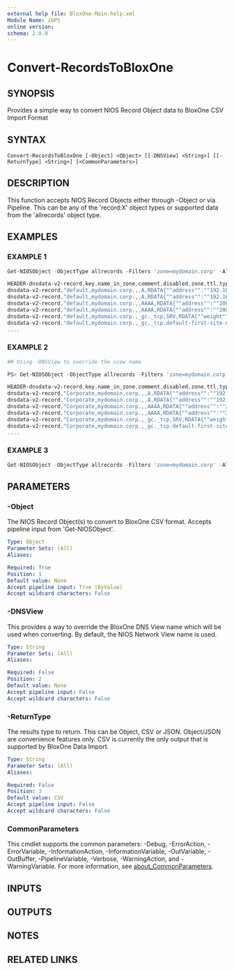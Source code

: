 ```yaml
---
external help file: BloxOne-Main-help.xml
Module Name: ibPS
online version:
schema: 2.0.0
---
```


# Convert-RecordsToBloxOne

## SYNOPSIS
Provides a simple way to convert NIOS Record Object data to BloxOne CSV Import Format

## SYNTAX

```
Convert-RecordsToBloxOne [-Object] <Object> [[-DNSView] <String>] [[-ReturnType] <String>] [<CommonParameters>]
```

## DESCRIPTION
This function accepts NIOS Record Objects either through -Object or via Pipeline.
This can be any of the 'record:X' object types or supported data from the 'allrecords' object type.

## EXAMPLES

### EXAMPLE 1
```powershell
Get-NIOSObject -ObjectType allrecords -Filters 'zone=mydomain.corp' -AllFields | Convert-RecordsToBloxOne

HEADER-dnsdata-v2-record,key,name_in_zone,comment,disabled,zone,ttl,type,rdata,options,tags,ttl_action
dnsdata-v2-record,"default,mydomain.corp.,,A,RDATA{""address"":""192.168.1.20""}RDATA",,,False,"default,mydomain.corp.",600,A,"{""address"":""192.168.1.20""}",,,
dnsdata-v2-record,"default,mydomain.corp.,,A,RDATA{""address"":""192.168.1.21""}RDATA",,,False,"default,mydomain.corp.",600,A,"{""address"":""192.168.1.21""}",,,
dnsdata-v2-record,"default,mydomain.corp.,,AAAA,RDATA{""address"":""2001:db8:a42:dead:cd70:8756:70ea:7fb""}RDATA",,,False,"default,mydomain.corp.",600,AAAA,"{""address"":""2001:db8:a42:dead:cd70:8756:70ea:7fb""}",,,
dnsdata-v2-record,"default,mydomain.corp.,,AAAA,RDATA{""address"":""2001:db8:a42:cafe:100::20""}RDATA",,,False,"default,mydomain.corp.",600,AAAA,"{""address"":""2001:db8:a42:cafe:100::20""}",,,
dnsdata-v2-record,"default,mydomain.corp.,_gc._tcp,SRV,RDATA{""weight"":100,""port"":3268,""target"":""win-342rfw4r4fg.mydomain.corp"",""priority"":0}RDATA",_gc._tcp,,False,"default,mydomain.corp.",600,SRV,"{""weight"":100,""port"":3268,""target"":""win-342rfw4r4fg.mydomain.corp"",""priority"":0}",,,
dnsdata-v2-record,"default,mydomain.corp.,_gc._tcp.default-first-site-name._sites,SRV,RDATA{""weight"":100,""port"":3268,""target"":""win-342rfw4r4fg.mydomain.corp"",""priority"":0}RDATA",_gc._tcp.default-first-site-name._sites,,False,"default,mydomain.corp.",600,SRV,"{""weight"":100,""port"":3268,""target"":""win-342rfw4r4fg.mydomain.corp"",""priority"":0}",,,
....
```

### EXAMPLE 2
```powershell
## Using -DNSView to override the view name

PS> Get-NIOSObject -ObjectType allrecords -Filters 'zone=mydomain.corp' -AllFields | Convert-RecordsToBloxOne -DNSView 'Corporate'

HEADER-dnsdata-v2-record,key,name_in_zone,comment,disabled,zone,ttl,type,rdata,options,tags,ttl_action
dnsdata-v2-record,"Corporate,mydomain.corp.,,A,RDATA{""address"":""192.168.1.20""}RDATA",,,False,"Corporate,mydomain.corp.",600,A,"{""address"":""192.168.1.20""}",,,
dnsdata-v2-record,"Corporate,mydomain.corp.,,A,RDATA{""address"":""192.168.1.21""}RDATA",,,False,"Corporate,mydomain.corp.",600,A,"{""address"":""192.168.1.21""}",,,
dnsdata-v2-record,"Corporate,mydomain.corp.,,AAAA,RDATA{""address"":""2001:db8:a42:dead:cd70:8756:70ea:7fb""}RDATA",,,False,"Corporate,mydomain.corp.",600,AAAA,"{""address"":""2001:db8:a42:dead:cd70:8756:70ea:7fb""}",,,
dnsdata-v2-record,"Corporate,mydomain.corp.,,AAAA,RDATA{""address"":""2001:db8:a42:cafe:100::20""}RDATA",,,False,"Corporate,mydomain.corp.",600,AAAA,"{""address"":""2001:db8:a42:cafe:100::20""}",,,
dnsdata-v2-record,"Corporate,mydomain.corp.,_gc._tcp,SRV,RDATA{""weight"":100,""port"":3268,""target"":""win-342rfw4r4fg.mydomain.corp"",""priority"":0}RDATA",_gc._tcp,,False,"Corporate,mydomain.corp.",600,SRV,"{""weight"":100,""port"":3268,""target"":""win-342rfw4r4fg.mydomain.corp"",""priority"":0}",,,
dnsdata-v2-record,"Corporate,mydomain.corp.,_gc._tcp.default-first-site-name._sites,SRV,RDATA{""weight"":100,""port"":3268,""target"":""win-342rfw4r4fg.mydomain.corp"",""priority"":0}RDATA",_gc._tcp.default-first-site-name._sites,,False,"Corporate,mydomain.corp.",600,SRV,"{""weight"":100,""port"":3268,""target"":""win-342rfw4r4fg.mydomain.corp"",""priority"":0}",,,
....
```

### EXAMPLE 3
```powershell
Get-NIOSObject -ObjectType allrecords -Filters 'zone=mydomain.corp' -AllFields | Convert-RecordsToBloxOne | Out-File ./records.csv
```

## PARAMETERS

### -Object
The NIOS Record Object(s) to convert to BloxOne CSV format.
Accepts pipeline input from 'Get-NIOSObject'.

```yaml
Type: Object
Parameter Sets: (All)
Aliases:

Required: True
Position: 1
Default value: None
Accept pipeline input: True (ByValue)
Accept wildcard characters: False
```

### -DNSView
This provides a way to override the BloxOne DNS View name which will be used when converting.
By default, the NIOS Network View name is used.

```yaml
Type: String
Parameter Sets: (All)
Aliases:

Required: False
Position: 2
Default value: None
Accept pipeline input: False
Accept wildcard characters: False
```

### -ReturnType
The results type to return.
This can be Object, CSV or JSON.
Object/JSON are convenience features only.
CSV is currently the only output that is supported by BloxOne Data Import.

```yaml
Type: String
Parameter Sets: (All)
Aliases:

Required: False
Position: 3
Default value: CSV
Accept pipeline input: False
Accept wildcard characters: False
```

### CommonParameters
This cmdlet supports the common parameters: -Debug, -ErrorAction, -ErrorVariable, -InformationAction, -InformationVariable, -OutVariable, -OutBuffer, -PipelineVariable, -Verbose, -WarningAction, and -WarningVariable. For more information, see [about_CommonParameters](http://go.microsoft.com/fwlink/?LinkID=113216).

## INPUTS

## OUTPUTS

## NOTES

## RELATED LINKS
